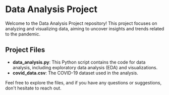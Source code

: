 # Data Analysis Project

Welcome to the Data Analysis Project repository! This project focuses on analyzing and visualizing data, aiming to uncover insights and trends related to the pandemic.


## Project Files

- **data_analysis.py**: This Python script contains the code for data analysis, including exploratory data analysis (EDA) and visualizations.
- **covid_data.csv**: The COVID-19 dataset used in the analysis.

Feel free to explore the files, and if you have any questions or suggestions, don't hesitate to reach out.
